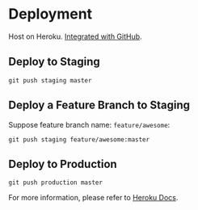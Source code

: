 # Deployment

Host on Heroku. [Integrated with GitHub](https://devcenter.heroku.com/articles/github-integration).

## Deploy to Staging

    git push staging master

## Deploy a Feature Branch to Staging

Suppose feature branch name: `feature/awesome`:

    git push staging feature/awesome:master

## Deploy to Production

    git push production master

For more information, please refer to [Heroku Docs](https://devcenter.heroku.com/articles/git).
